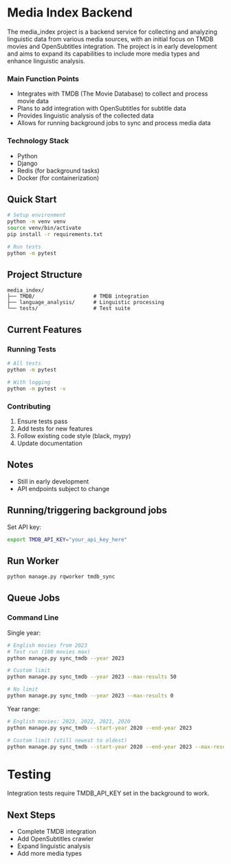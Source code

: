 # Media Index Backend
The media_index project is a backend service for collecting and analyzing linguistic data from various media sources, with an initial focus on TMDB movies and OpenSubtitles integration. The project is in early development and aims to expand its capabilities to include more media types and enhance linguistic analysis.

### Main Function Points
- Integrates with TMDB (The Movie Database) to collect and process movie data
- Plans to add integration with OpenSubtitles for subtitle data
- Provides linguistic analysis of the collected data
- Allows for running background jobs to sync and process media data

### Technology Stack
- Python
- Django
- Redis (for background tasks)
- Docker (for containerization)

## Quick Start

```bash
# Setup environment
python -m venv venv
source venv/bin/activate
pip install -r requirements.txt

# Run tests
python -m pytest
```

## Project Structure

```
media_index/
├── TMDB/                   # TMDB integration
├── language_analysis/      # Linguistic processing
└── tests/                  # Test suite
```

## Current Features

### Running Tests

```bash
# All tests
python -m pytest

# With logging
python -m pytest -v
```

### Contributing

1. Ensure tests pass
2. Add tests for new features
3. Follow existing code style (black, mypy)
4. Update documentation

## Notes

- Still in early development
- API endpoints subject to change


## Running/triggering background jobs

Set API key:
```bash
export TMDB_API_KEY="your_api_key_here"
```

## Run Worker

```bash
python manage.py rqworker tmdb_sync
```

## Queue Jobs

### Command Line

Single year:
```bash
# English movies from 2023
# Test run (100 movies max)
python manage.py sync_tmdb --year 2023

# Custom limit
python manage.py sync_tmdb --year 2023 --max-results 50

# No limit
python manage.py sync_tmdb --year 2023 --max-results 0

```
Year range:
```bash
# English movies: 2023, 2022, 2021, 2020
python manage.py sync_tmdb --start-year 2020 --end-year 2023

# Custom limit (still newest to oldest)
python manage.py sync_tmdb --start-year 2020 --end-year 2023 --max-results 50
```

# Testing
Integration tests require TMDB_API_KEY set in the background to work.


## Next Steps

- Complete TMDB integration
- Add OpenSubtitles crawler
- Expand linguistic analysis
- Add more media types
